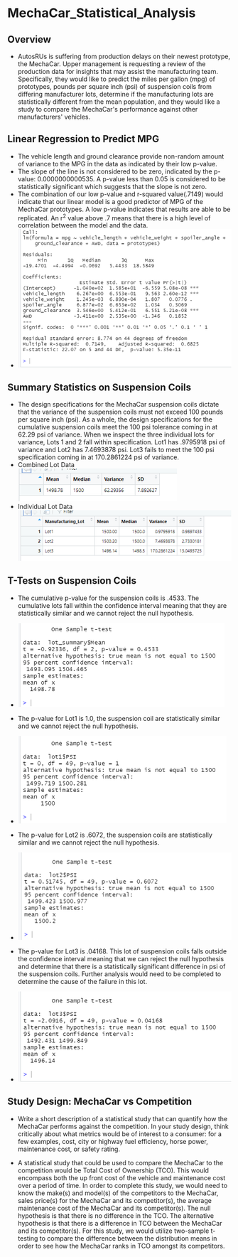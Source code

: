 # MechaCar_Statistical_Analysis

## Overview
* AutosRUs is suffering from production delays on their newest prototype, the MechaCar. Upper management is requesting a review of the production data for insights that may assist the manufacturing team. Specifically, they would like to predict the miles per gallon (mpg) of prototypes, pounds per square inch (psi) of suspension coils from differing manufacturer lots, determine if the manufacturing lots are statistically different from the mean population, and they would like a study to compare the MechaCar's performance against other manufacturers' vehicles. 

## Linear Regression to Predict MPG
* The vehicle length and ground clearance provide non-random amount of variance to the MPG in the data as indicated by their low p-value.  
* The slope of the line is not considered to be zero, indicated by the p-value: 0.0000000000535. A p-value less than 0.05 is considered to be statistically significant which suggests that the slope is not zero.
* The combination of our low p-value and r-squared value(.7149) would indicate that our linear model is a good predictor of MPG of the MechaCar prototypes. A low p-value indicates that results are able to be replicated. An r<sup>2</sup> value above .7 means that there is a high level of correlation between the model and the data. 
* ![deliverable1](https://github.com/BryantKlewer/MechaCar_Statistical_Analysis/blob/main/Screen_Shots/deliverable1.png)

## Summary Statistics on Suspension Coils
* The design specifications for the MechaCar suspension coils dictate that the variance of the suspension coils must not exceed 100 pounds per square inch (psi). As a whole, the design specifications for the cumulative suspension coils meet the 100 psi tolerance coming in at 62.29 psi of variance. When we inspect the three individual lots for variance, Lots 1 and 2 fall within specification. Lot1 has .9795918 psi of variance and Lot2 has 7.4693878 psi. Lot3 fails to meet the 100 psi specification coming in at 170.2861224 psi of variance.  
* Combined Lot Data     ![deliverable2_total_summary](https://github.com/BryantKlewer/MechaCar_Statistical_Analysis/blob/main/Screen_Shots/deliverable2_total_summary.png)
* Individual Lot Data ![deliverable2_lot_summary](https://github.com/BryantKlewer/MechaCar_Statistical_Analysis/blob/main/Screen_Shots/deliverable2_lot_summary.png)

## T-Tests on Suspension Coils

* The cumulative p-value for the suspension coils is .4533. The cumulative lots fall within the confidence interval meaning that they are statistically similar and we cannot reject the null hypothesis. 
* ![deliverable3_total_ttest](https://github.com/BryantKlewer/MechaCar_Statistical_Analysis/blob/main/Screen_Shots/deliverable3_total_ttest.png)
* The p-value for Lot1 is 1.0, the suspension coil are statistically similar and we cannot reject the null hypothesis. 
* ![deliverable3_ttest_lot1](https://github.com/BryantKlewer/MechaCar_Statistical_Analysis/blob/main/Screen_Shots/deliverable3_ttest_lot1.png)
* The p-value for Lot2 is .6072, the suspension coils are statistically similar and we cannot reject the null hypothesis. 
* ![deliverable3_ttest_lot2](https://github.com/BryantKlewer/MechaCar_Statistical_Analysis/blob/main/Screen_Shots/deliverable3_ttest_lot2.png)
* The p-value for Lot3 is .04168. This lot of suspension coils falls outside the confidence interval meaning that we can reject the null hypothesis and determine that there is a statistically significant difference in psi of the suspension coils. Further analysis would need to be completed to determine the cause of the failure in this lot. 

* ![deliverable3_ttest_lot3](https://github.com/BryantKlewer/MechaCar_Statistical_Analysis/blob/main/Screen_Shots/deliverable3_ttest_lot3.png)

## Study Design: MechaCar vs Competition
* Write a short description of a statistical study that can quantify how the MechaCar performs against the competition. In your study design, think critically about what metrics would be of interest to a consumer: for a few examples, cost, city or highway fuel efficiency, horse power, maintenance cost, or safety rating.

* A statistical study that could be used to compare the MechaCar to the competition would be Total Cost of Ownership (TCO). This would encompass both the up front cost of the vehicle and maintenance cost over a period of time. In order to complete this study, we would need to know the make(s) and model(s) of the competitors to the MechaCar, sales price(s) for the MechaCar and its competitor(s), the average maintenance cost of the MechaCar and its competitor(s). The null hypothesis is that there is no difference in the TCO. The alternative hypothesis is that there is a difference in TCO between the MechaCar and its competitor(s). For this study, we would utilize two-sample t-testing to compare the difference between the distribution means in order to see how the MechaCar ranks in TCO amongst its competitors.

